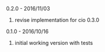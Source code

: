 0.2.0 - 2016/11/03

1. revise implementation for cio 0.3.0


0.1.0 - 2016/10/16

1. initial working version with tests
